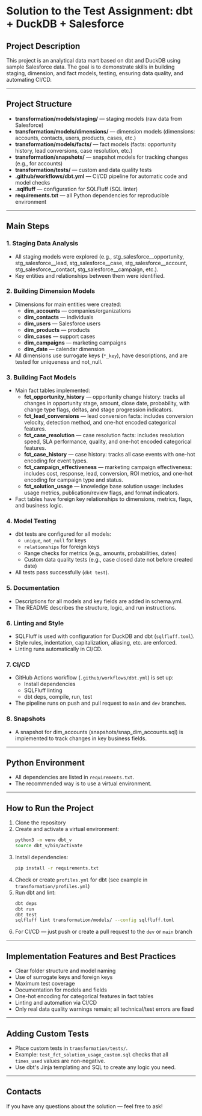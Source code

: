 # Solution to the Test Assignment: dbt + DuckDB + Salesforce

## Project Description

This project is an analytical data mart based on dbt and DuckDB using sample Salesforce data. The goal is to demonstrate skills in building staging, dimension, and fact models, testing, ensuring data quality, and automating CI/CD.

---

## Project Structure

- **transformation/models/staging/** — staging models (raw data from Salesforce)
- **transformation/models/dimensions/** — dimension models (dimensions: accounts, contacts, users, products, cases, etc.)
- **transformation/models/facts/** — fact models (facts: opportunity history, lead conversions, case resolution, etc.)
- **transformation/snapshots/** — snapshot models for tracking changes (e.g., for accounts)
- **transformation/tests/** — custom and data quality tests
- **.github/workflows/dbt.yml** — CI/CD pipeline for automatic code and model checks
- **.sqlfluff** — configuration for SQLFluff (SQL linter)
- **requirements.txt** — all Python dependencies for reproducible environment

---

## Main Steps

### 1. Staging Data Analysis
- All staging models were explored (e.g., stg_salesforce__opportunity, stg_salesforce__lead, stg_salesforce__case, stg_salesforce__account, stg_salesforce__contact, stg_salesforce__campaign, etc.).
- Key entities and relationships between them were identified.

### 2. Building Dimension Models
- Dimensions for main entities were created:
  - **dim_accounts** — companies/organizations
  - **dim_contacts** — individuals
  - **dim_users** — Salesforce users
  - **dim_products** — products
  - **dim_cases** — support cases
  - **dim_campaigns** — marketing campaigns
  - **dim_date** — calendar dimension
- All dimensions use surrogate keys (`*_key`), have descriptions, and are tested for uniqueness and not_null.

### 3. Building Fact Models
- Main fact tables implemented:
  - **fct_opportunity_history** — opportunity change history: tracks all changes in opportunity stage, amount, close date, probability, with change type flags, deltas, and stage progression indicators.
  - **fct_lead_conversions** — lead conversion facts: includes conversion velocity, detection method, and one-hot encoded categorical features.
  - **fct_case_resolution** — case resolution facts: includes resolution speed, SLA performance, quality, and one-hot encoded categorical features.
  - **fct_case_history** — case history: tracks all case events with one-hot encoding for event types.
  - **fct_campaign_effectiveness** — marketing campaign effectiveness: includes cost, response, lead, conversion, ROI metrics, and one-hot encoding for campaign type and status.
  - **fct_solution_usage** — knowledge base solution usage: includes usage metrics, publication/review flags, and format indicators.
- Fact tables have foreign key relationships to dimensions, metrics, flags, and business logic.

### 4. Model Testing
- dbt tests are configured for all models:
  - `unique`, `not_null` for keys
  - `relationships` for foreign keys
  - Range checks for metrics (e.g., amounts, probabilities, dates)
  - Custom data quality tests (e.g., case closed date not before created date)
- All tests pass successfully (`dbt test`).

### 5. Documentation
- Descriptions for all models and key fields are added in schema.yml.
- The README describes the structure, logic, and run instructions.

### 6. Linting and Style
- SQLFluff is used with configuration for DuckDB and dbt (`sqlfluff.toml`).
- Style rules, indentation, capitalization, aliasing, etc. are enforced.
- Linting runs automatically in CI/CD.

### 7. CI/CD
- GitHub Actions workflow (`.github/workflows/dbt.yml`) is set up:
  - Install dependencies
  - SQLFluff linting
  - dbt deps, compile, run, test
- The pipeline runs on push and pull request to `main` and `dev` branches.

### 8. Snapshots
- A snapshot for dim_accounts (snapshots/snap_dim_accounts.sql) is implemented to track changes in key business fields.

---

## Python Environment

- All dependencies are listed in `requirements.txt`.
- The recommended way is to use a virtual environment.


---

## How to Run the Project

1. Clone the repository
2. Create and activate a virtual environment:
   ```bash
   python3 -m venv dbt_v
   source dbt_v/bin/activate
   ```
3. Install dependencies:
   ```bash
   pip install -r requirements.txt
   ```
4. Check or create `profiles.yml` for dbt (see example in `transformation/profiles.yml`)
5. Run dbt and lint:
   ```bash
   dbt deps
   dbt run
   dbt test
   sqlfluff lint transformation/models/ --config sqlfluff.toml
   ```
6. For CI/CD — just push or create a pull request to the `dev` or `main` branch


---

## Implementation Features and Best Practices
- Clear folder structure and model naming
- Use of surrogate keys and foreign keys
- Maximum test coverage
- Documentation for models and fields
- One-hot encoding for categorical features in fact tables
- Linting and automation via CI/CD
- Only real data quality warnings remain; all technical/test errors are fixed

---

## Adding Custom Tests
- Place custom tests in `transformation/tests/`.
- Example: `test_fct_solution_usage_custom.sql` checks that all `times_used` values are non-negative.
- Use dbt's Jinja templating and SQL to create any logic you need.

---

## Contacts
If you have any questions about the solution — feel free to ask! 